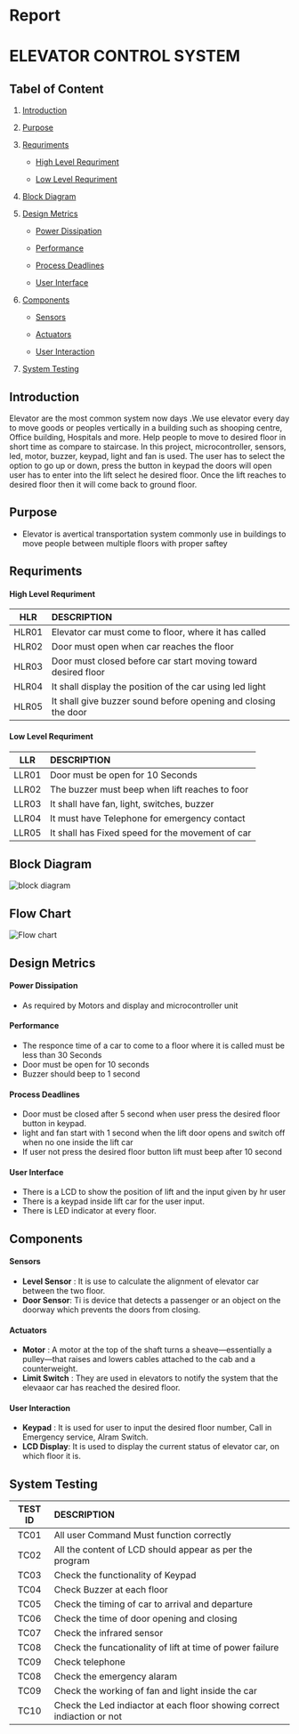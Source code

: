 # __Report__

# ELEVATOR CONTROL SYSTEM

## Tabel of Content
  1. [Introduction](#introduction)
   
  2. [Purpose](#purpose)
   
  3. [Requriments](#requriments)
   
     * [High Level Requriment](#high-level-requriment)
   
     * [Low Level Requriment](#low-level-requriment)
    
  4. [Block Diagram](#block-diagram)
   
  5. [Design Metrics](#design-metrics)
   
     * [Power Dissipation](#power-dissipation)
   
     * [Performance](#performance)
    
     * [Process Deadlines](#process-deadlines)
    
     * [User Interface](#user-interface)
   
   6. [Components](#components)
   
       * [Sensors](#sensors)
       
       * [Actuators](#actuators)
       
       * [User Interaction](#user-interaction)
    
   7. [System Testing](#system-testing)
   
   
   
## Introduction
   Elevator are the most common system now days .We use elevator every day to move goods or peoples vertically in a building such as shooping centre, Office building, Hospitals and more. Help people to move to desired floor in short time as compare to staircase.
   In this project, microcontroller, sensors, led, motor, buzzer, keypad, light and fan is used. The user has to select the option to go up or down, press the button in keypad the doors will open user has to enter into the lift select he desired floor. Once the lift reaches to desired floor then it will come back to ground floor.
 
 
 
## Purpose
 * Elevator is avertical transportation system commonly use in buildings to move people between multiple floors with proper saftey



## Requriments
   
   #### High Level Requriment
   
   | HLR |               DESCRIPTION|
   |:----:|:--------------------------------------------------|
   |HLR01|Elevator car must come to floor, where it has called|
   |HLR02|Door must open when car reaches the floor|
   |HLR03|Door must closed before car start moving toward desired floor|
   |HLR04|It shall display the position of the car using led light|
   |HLR05|It shall give buzzer sound before opening and closing the door|
   
   #### Low Level Requriment
   
   | LLR |          DESCRIPTION|
   |:----:|:--------------------------------------------------|
   |LLR01|Door must be open for 10 Seconds|
   |LLR02|The buzzer must beep when lift reaches to foor|
   |LLR03|It shall have fan, light, switches, buzzer|
   |LLR04|It must have Telephone for emergency contact|
   |LLR05|It shall has Fixed speed for the movement of car|



## Block Diagram 

![block diagram](https://user-images.githubusercontent.com/57553580/154838648-be8b8d37-4746-46b3-b324-f003355fb619.jpg)

## Flow Chart

![Flow chart](https://user-images.githubusercontent.com/57553580/154838695-c8b8f4a6-16fb-4539-8278-741047e402b6.jpg)



## Design Metrics

   #### Power Dissipation
   * As required by Motors and display and microcontroller unit
   #### Performance 
   * The responce time of a car to come to a floor where it is called must be less than 30 Seconds
   * Door must be open for 10 seconds 
   * Buzzer should beep to 1 second
   #### Process Deadlines
   * Door must be closed after 5 second when user press the desired floor button in keypad.
   * light and fan start with 1 second when the lift door opens and switch off when no one inside the lift car
   * If user not press the desired floor button lift must beep after 10 second 
   #### User Interface
   * There is a LCD to show the position of lift and the input given by hr user
   * There is a keypad inside lift car for the user input.
   * There is LED indicator at every floor.



## Components

   #### Sensors
   * __Level Sensor__ : It is use to calculate the alignment of elevator car between the two floor.
   * __Door Sensor__: Ti is device that detects a passenger or an object on the doorway which prevents the doors from closing.
  
   #### Actuators
   * __Motor__ : A motor at the top of the shaft turns a sheave—essentially a pulley—that raises and lowers cables attached to the cab and a counterweight.
   * __Limit Switch__ : They are used in elevators to notify the system that the elevaaor car has reached the desired floor.
   
   #### User Interaction
   * __Keypad__ : It is used for user to input the desired floor number, Call in Emergency service, Alram Switch.
   * __LCD Display__: It is used to display the current status of elevator car, on which floor it is. 
   
   



## System Testing

| TEST ID |                DESCRIPTION|
|:----:|:--------------------------------------------------|
|TC01|All user Command Must function correctly|
|TC02|All the content of LCD should appear as per the program|
|TC03|Check the functionality of Keypad|
|TC04|Check Buzzer at each floor |
|TC05|Check the timing of car to arrival and departure|
|TC06|Check the time of door opening and closing|
|TC07|Check the infrared sensor |
|TC08|Check the funcationality of lift at time of power failure|
|TC09|Check telephone|
|TC08|Check the emergency alaram|
|TC09|Check the working of fan and light inside the car|
|TC10|Check the Led indiactor at each floor showing correct indiaction or not|

 

